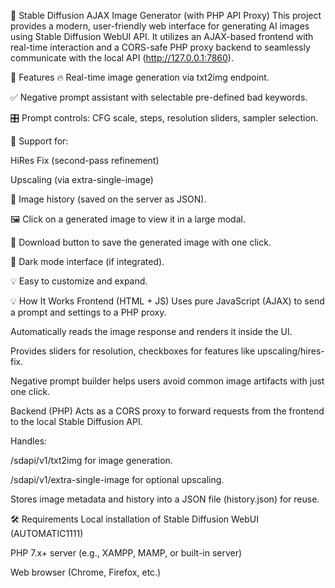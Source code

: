 📸 Stable Diffusion AJAX Image Generator (with PHP API Proxy)
This project provides a modern, user-friendly web interface for generating AI images using Stable Diffusion WebUI API. It utilizes an AJAX-based frontend with real-time interaction and a CORS-safe PHP proxy backend to seamlessly communicate with the local API (http://127.0.0.1:7860).


🧠 Features
🔥 Real-time image generation via txt2img endpoint.

✅ Negative prompt assistant with selectable pre-defined bad keywords.

🎛️ Prompt controls: CFG scale, steps, resolution sliders, sampler selection.

🌟 Support for:

HiRes Fix (second-pass refinement)

Upscaling (via extra-single-image)

📜 Image history (saved on the server as JSON).

🖼️ Click on a generated image to view it in a large modal.

💾 Download button to save the generated image with one click.

🌙 Dark mode interface (if integrated).

💡 Easy to customize and expand.

💡 How It Works
Frontend (HTML + JS)
Uses pure JavaScript (AJAX) to send a prompt and settings to a PHP proxy.

Automatically reads the image response and renders it inside the UI.

Provides sliders for resolution, checkboxes for features like upscaling/hires-fix.

Negative prompt builder helps users avoid common image artifacts with just one click.

Backend (PHP)
Acts as a CORS proxy to forward requests from the frontend to the local Stable Diffusion API.

Handles:

/sdapi/v1/txt2img for image generation.

/sdapi/v1/extra-single-image for optional upscaling.

Stores image metadata and history into a JSON file (history.json) for reuse.

🛠 Requirements
Local installation of Stable Diffusion WebUI (AUTOMATIC1111)

PHP 7.x+ server (e.g., XAMPP, MAMP, or built-in server)

Web browser (Chrome, Firefox, etc.)
